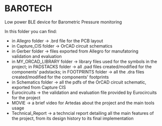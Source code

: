 # BAROTECH
 Low power BLE device for Barometric Pressure monitoring

In this folder you can find:

- in Allegro folder -> .brd file for the PCB layout
- in Capture_CIS folder ->  OrCAD circuit schematics
- in Gerber folder -> files exported from Allegro for manufatoring validation and evaluation
- in MY_ORCAD_LIBRARY folder -> library files used for the symbols in the project; in PADSTACKS folder -> all .pad files created/modified for the components' padstacks; in FOOTPRINTS folder -> all the .dra files created/modified for the components' footprints
- in Schematics folder -> all the pdfs of the OrCAD circuit schematic, exported from Capture CIS
- Eurocircuits -> the validation and evaluation file provided by Eurocircuits for the project
- MOVIE -> a brief video for Artedas about the project and the main tools usage
- Technical_Report -> a techncial report detailing all the main features of the project, from its design history to its final implementation
